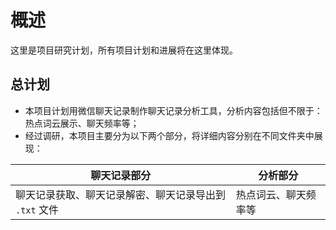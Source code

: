 # 概述
这里是项目研究计划，所有项目计划和进展将在这里体现。
## 总计划
- 本项目计划用微信聊天记录制作聊天记录分析工具，分析内容包括但不限于：热点词云展示、聊天频率等；
- 经过调研，本项目主要分为以下两个部分，将详细内容分别在不同文件夹中展现：

| 聊天记录部分     | 分析部分   |
| -------- | ------ |
| 聊天记录获取、聊天记录解密、聊天记录导出到 ``.txt`` 文件 | 热点词云、聊天频率等 |
